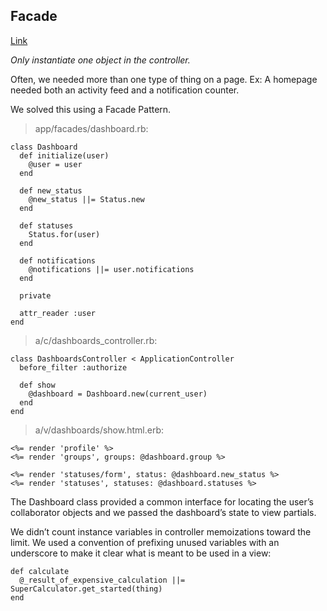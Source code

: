 ## Facade
[Link](http://robots.thoughtbot.com/sandi-metz-rules-for-developers)

*Only instantiate one object in the controller.*

Often, we needed more than one type of thing on a page. Ex: A homepage needed both an activity feed and a notification counter.

We solved this using a Facade Pattern.

> app/facades/dashboard.rb:

    class Dashboard
      def initialize(user)
        @user = user
      end

      def new_status
        @new_status ||= Status.new
      end

      def statuses
        Status.for(user)
      end

      def notifications
        @notifications ||= user.notifications
      end

      private

      attr_reader :user
    end

> a/c/dashboards_controller.rb:

    class DashboardsController < ApplicationController
      before_filter :authorize

      def show
        @dashboard = Dashboard.new(current_user)
      end
    end

> a/v/dashboards/show.html.erb:

    <%= render 'profile' %>
    <%= render 'groups', groups: @dashboard.group %>

    <%= render 'statuses/form', status: @dashboard.new_status %>
    <%= render 'statuses', statuses: @dashboard.statuses %>

The Dashboard class provided a common interface for locating the user’s collaborator objects and we passed the dashboard’s state to view partials.

We didn’t count instance variables in controller memoizations toward the limit. We used a convention of prefixing unused variables with an underscore to make it clear what is meant to be used in a view:

    def calculate
      @_result_of_expensive_calculation ||= SuperCalculator.get_started(thing)
    end
